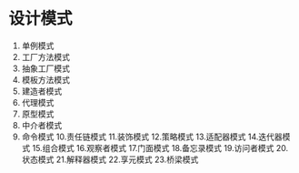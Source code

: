 # 设计模式

1. 单例模式
2. 工厂方法模式
3. 抽象工厂模式
4. 模板方法模式
5. 建造者模式
6. 代理模式
7. 原型模式
8. 中介者模式
9. 命令模式
10.责任链模式
11.装饰模式
12.策略模式
13.适配器模式
14.迭代器模式
15.组合模式
16.观察者模式
17.门面模式
18.备忘录模式
19.访问者模式
20.状态模式
21.解释器模式
22.享元模式
23.桥梁模式